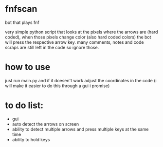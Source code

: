 # fnfscan
bot that plays fnf 

very simple python script that looks at the pixels where the arrows are (hard coded), when those pixels change color (also hard coded colors) the bot will press the respective arrow key. many comments, notes and code scraps are still left in the code so ignore those.

# how to use
just run main.py and if it doesen't work adjust the coordinates in the code (i will make it easier to do this through a gui i promise)

# to do list:
- gui
- auto detect the arrows on screen
- ability to detect multiple arrows and press multiple keys at the same time
- ability to hold keys

